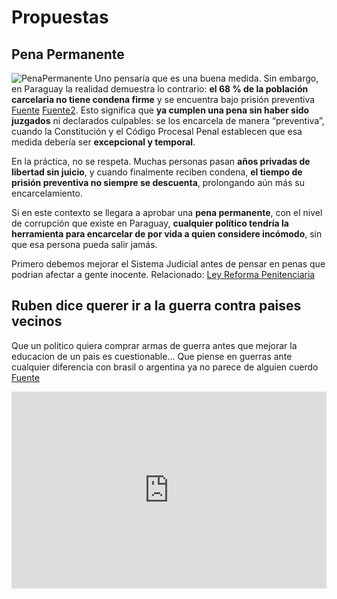<!-- participant: weskerty -->

# Propuestas
## Pena Permanente
![PenaPermanente](https://i.ibb.co/Qvy8mcxn/image.png)
Uno pensaría que es una buena medida. Sin embargo, en Paraguay la realidad demuestra lo contrario: **el 68 % de la población carcelaria no tiene condena firme** y se encuentra bajo prisión preventiva [Fuente](https://revistaplus.com.py/2023/01/02/un-6802-de-la-poblacion-carcelaria-paraguaya-esta-bajo-prision-preventiva/) [Fuente2](https://www.infobae.com/america/agencias/2024/12/17/un-57-de-la-poblacion-carcelaria-en-paraguay-esta-bajo-prision-preventiva-segun-informe/).
Esto significa que **ya cumplen una pena sin haber sido juzgados** ni declarados culpables: se los encarcela de manera “preventiva”, cuando la Constitución y el Código Procesal Penal establecen que esa medida debería ser **excepcional y temporal**.

En la práctica, no se respeta. Muchas personas pasan **años privadas de libertad sin juicio**, y cuando finalmente reciben condena, **el tiempo de prisión preventiva no siempre se descuenta**, prolongando aún más su encarcelamiento.

Si en este contexto se llegara a aprobar una **pena permanente**, con el nivel de corrupción que existe en Paraguay, **cualquier político tendría la herramienta para encarcelar de por vida a quien considere incómodo**, sin que esa persona pueda salir jamás.

Primero debemos mejorar el Sistema Judicial antes de pensar en penas que podrian afectar a gente inocente. 
Relacionado: 
[Ley Reforma Penitenciaria](web/Dinamico/Propuestas/ReformaPenitenciaria.md)


## Ruben dice querer ir a la guerra contra paises vecinos
Que un politico quiera comprar armas de guerra antes que mejorar la educacion de un pais es cuestionable...
Que piense en guerras ante cualquier diferencia con brasil o argentina ya no parece de alguien cuerdo [Fuente](https://www.abc.com.py/politica/2023/09/21/conflicto-por-hidrovia-y-yacyreta-diputado-ruben-rubin-quiere-ir-a-la-guerra-con-argentina/)
<iframe width="100%" height="315" src="https://www.youtube.com/embed/Ya1jdtx7b-s?si=JM8LInzM41MPSEox&amp;controls=0" title="YouTube video player" frameborder="0" allow="accelerometer; autoplay; clipboard-write; encrypted-media; gyroscope; picture-in-picture; web-share" referrerpolicy="strict-origin-when-cross-origin" allowfullscreen></iframe>

<div class="mariposas-section">
    <div class="butterfly"></div>
    <div class="butterfly"></div>
    <div class="butterfly"></div>
    <div id="typed-strings" style="display: none;">
        <p>Los cementerios están llenos de jóvenes que murieron por órdenes de políticos.</p>
        <p>La guerra es una masacre de hombres que no se conocen para beneficio de hombres que sí se conocen, pero que no se matan.</p>
        <p>El político ordena la guerra desde un palacio; el pueblo la paga desde una trinchera.</p>
        <p>Los discursos los hacen los políticos, los ataúdes los cargan los pobres</p>
        <p>Ningún senador ha caído en el frente; los que caen son siempre los que no votaron la guerra</p>
    </div>
    <span id="typed"></span>
</div>


























<!-- Frases -->
<script src="https://unpkg.com/typed.js@2.1.0/dist/typed.umd.js"></script>
<script>
function initTypedQuotes() {
    if (typeof Typed !== 'undefined') {
        new Typed('#typed', {
            stringsElement: '#typed-strings',
            typeSpeed: 50,
            backSpeed: 20,
            backDelay: 5000,
            startDelay: 300,
            loop: true,
            showCursor: true,
            cursorChar: '❤'
        });
    } else {
        setTimeout(initTypedQuotes, 100);
    }
}
initTypedQuotes();
</script>